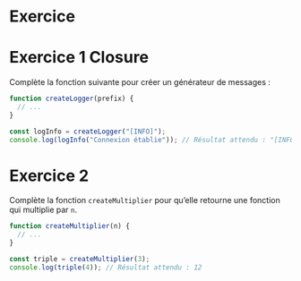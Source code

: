 # Exercice

# Exercice 1 Closure

Complète la fonction suivante pour créer un générateur de messages :

```js
function createLogger(prefix) {
  // ...
}

const logInfo = createLogger("[INFO]");
console.log(logInfo("Connexion établie")); // Résultat attendu : "[INFO] Connexion établie"
```

# Exercice 2
Complète la fonction `createMultiplier` pour qu’elle retourne une fonction qui multiplie par `n`.

```js
function createMultiplier(n) {
  // ...
}

const triple = createMultiplier(3);
console.log(triple(4)); // Résultat attendu : 12
```
